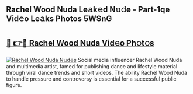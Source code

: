 ## Rachel Wood Nuda Le𝚊k𝚎d N𝚞𝚍e - Part-1qe Vid𝚎o Le𝚊ks Photos 5WSnG

# <h2><a href="http://fbfrbh.evod.top/?m=Rachel+Wood+Nuda">🔗 👉🔴 Rachel Wood Nuda Vid𝚎o Ph𝚘t𝚘s</a></h2>

[![Rachel Wood Nuda N𝚞d𝚎s](https://i.imgur.com/8V9OHl7.gif)](http://fbfrbh.evod.top/?m=Rachel+Wood+Nuda)
Social media influencer Rachel Wood Nuda and multimedia artist, famed for publishing dance and lifestyle material through viral dance trends and short videos. The ability Rachel Wood Nuda to handle pressure and controversy is essential for a successful public figure. 
